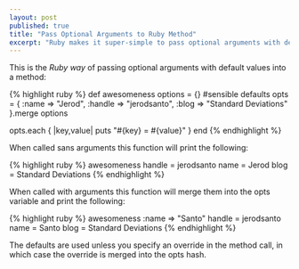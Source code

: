```yaml
---
layout: post
published: true
title: "Pass Optional Arguments to Ruby Method"
excerpt: "Ruby makes it super-simple to pass optional arguments with default values."
---
```


This is the _Ruby way_ of passing optional arguments with default values into a method:

{% highlight ruby %}
def awesomeness options = {}
  #sensible defaults
  opts = {
   :name   => "Jerod",
   :handle => "jerodsanto",
   :blog   => "Standard Deviations"
  }.merge options

  opts.each { |key,value| puts "#{key} = #{value}" }
end
{% endhighlight %}

When called sans arguments this function will print the following:

{% highlight ruby %}
awesomeness
handle = jerodsanto
name = Jerod
blog = Standard Deviations
{% endhighlight %}

When called with arguments this function will merge them into the opts variable and print the following:

{% highlight ruby %}
awesomeness :name => "Santo"
handle = jerodsanto
name = Santo
blog = Standard Deviations
{% endhighlight %}

The defaults are used unless you specify an override in the method call, in which case the override is merged into the opts hash.
